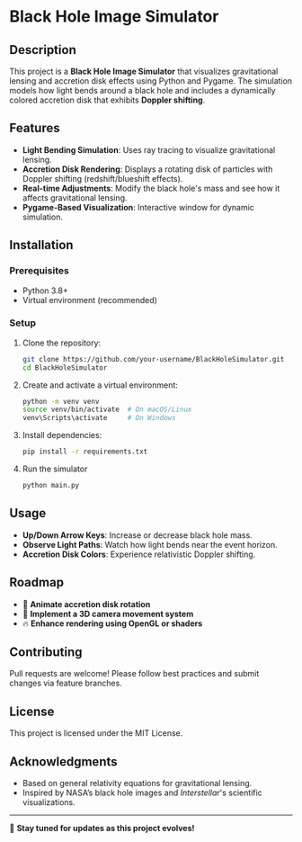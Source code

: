 # Black Hole Image Simulator

## Description
This project is a **Black Hole Image Simulator** that visualizes gravitational lensing and accretion disk effects using Python and Pygame. The simulation models how light bends around a black hole and includes a dynamically colored accretion disk that exhibits **Doppler shifting**.

## Features
- **Light Bending Simulation**: Uses ray tracing to visualize gravitational lensing.
- **Accretion Disk Rendering**: Displays a rotating disk of particles with Doppler shifting (redshift/blueshift effects).
- **Real-time Adjustments**: Modify the black hole's mass and see how it affects gravitational lensing.
- **Pygame-Based Visualization**: Interactive window for dynamic simulation.

## Installation
### Prerequisites
- Python 3.8+
- Virtual environment (recommended)

### Setup
1. Clone the repository:
   ```sh
   git clone https://github.com/your-username/BlackHoleSimulator.git
   cd BlackHoleSimulator
2. Create and activate a virtual environment:
   ```sh
   python -m venv venv  
   source venv/bin/activate  # On macOS/Linux  
   venv\Scripts\activate     # On Windows  
3. Install dependencies:
   ```sh
   pip install -r requirements.txt
3. Run the simulator
   ```sh
   python main.py


## Usage
- **Up/Down Arrow Keys**: Increase or decrease black hole mass.
- **Observe Light Paths**: Watch how light bends near the event horizon.
- **Accretion Disk Colors**: Experience relativistic Doppler shifting.

## Roadmap
- 🔄 **Animate accretion disk rotation**
- 🎥 **Implement a 3D camera movement system**
- 🔥 **Enhance rendering using OpenGL or shaders**

## Contributing
Pull requests are welcome! Please follow best practices and submit changes via feature branches.

## License
This project is licensed under the MIT License.

## Acknowledgments
- Based on general relativity equations for gravitational lensing.
- Inspired by NASA’s black hole images and *Interstellar*'s scientific visualizations.

---
🚀 **Stay tuned for updates as this project evolves!**
